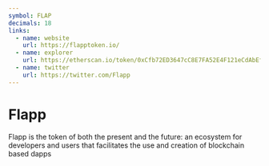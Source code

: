 ```yaml
---
symbol: FLAP
decimals: 18
links:
  - name: website
    url: https://flapptoken.io/
  - name: explorer
    url: https://etherscan.io/token/0xCfb72ED3647cC8E7FA52E4F121eCdAbEfC305e7f
  - name: twitter
    url: https://twitter.com/Flapp
---
```


# Flapp

Flapp is the token of both the present and the future: an ecosystem for developers and users that facilitates the use and creation of blockchain based dapps
